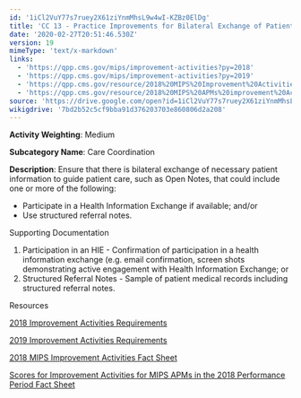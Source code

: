 ```yaml
---
id: '1iCl2VuY77s7ruey2X61ziYnmMhsL9w4wI-KZBz0ElDg'
title: 'CC 13 - Practice Improvements for Bilateral Exchange of Patient Information'
date: '2020-02-27T20:51:46.530Z'
version: 19
mimeType: 'text/x-markdown'
links:
  - 'https://qpp.cms.gov/mips/improvement-activities?py=2018'
  - 'https://qpp.cms.gov/mips/improvement-activities?py=2019'
  - 'https://qpp.cms.gov/resource/2018%20MIPS%20Improvement%20Activities%20Fact%20Sheet'
  - 'https://qpp.cms.gov/resource/2018%20MIPS%20APMs%20improvement%20Activities%20scores%20fact%20sheet'
source: 'https://drive.google.com/open?id=1iCl2VuY77s7ruey2X61ziYnmMhsL9w4wI-KZBz0ElDg'
wikigdrive: '7bd2b52c5cf9bba91d376203703e860806d2a208'
---
```

**Activity Weighting**: Medium

**Subcategory Name**: Care Coordination

**Description**: Ensure that there is bilateral exchange of necessary patient information to guide patient care, such as Open Notes, that could include one or more of the following:

* Participate in a Health Information Exchange if available; and/or
* Use structured referral notes.

Supporting Documentation

1. Participation in an HIE - Confirmation of participation in a health information exchange (e.g. email confirmation, screen shots demonstrating active engagement with Health Information Exchange; or
2. Structured Referral Notes - Sample of patient medical records including structured referral notes.

Resources

[2018 Improvement Activities Requirements](https://qpp.cms.gov/mips/improvement-activities?py=2018)

[2019 Improvement Activities Requirements](https://qpp.cms.gov/mips/improvement-activities?py=2019)

[2018 MIPS Improvement Activities Fact Sheet](https://qpp.cms.gov/resource/2018%20MIPS%20Improvement%20Activities%20Fact%20Sheet)

[Scores for Improvement Activities for MIPS APMs in the 2018 Performance Period Fact Sheet](https://qpp.cms.gov/resource/2018%20MIPS%20APMs%20improvement%20Activities%20scores%20fact%20sheet)
